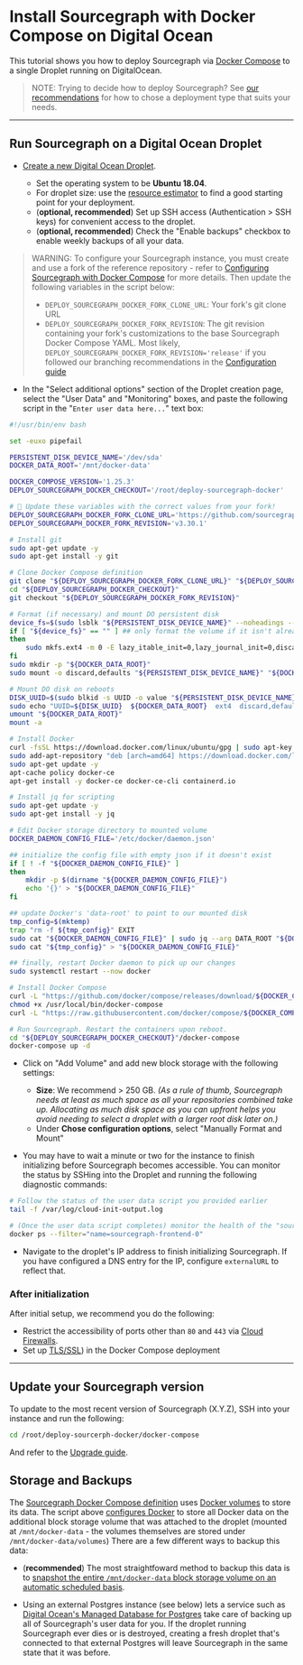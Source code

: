 # Install Sourcegraph with Docker Compose on Digital Ocean

This tutorial shows you how to deploy Sourcegraph via [Docker Compose](https://docs.docker.com/compose/) to a single Droplet running on DigitalOcean.

> NOTE: Trying to decide how to deploy Sourcegraph? See [our recommendations](../index.md) for how to chose a deployment type that suits your needs.

---

## Run Sourcegraph on a Digital Ocean Droplet

* [Create a new Digital Ocean Droplet](https://cloud.digitalocean.com/droplets/new).

  * Set the operating system to be **Ubuntu 18.04**.
  * For droplet size: use the [resource estimator](../resource_estimator.md) to find a good starting point for your deployment.
  * (**optional, recommended**) Set up SSH access (Authentication > SSH keys) for convenient access to the droplet.
  * (**optional, recommended**) Check the "Enable backups" checkbox to enable weekly backups of all your data.

> WARNING: To configure your Sourcegraph instance, you must create and use a fork of the reference repository - refer to [Configuring Sourcegraph with Docker Compose](./operations.md#configure) for more details. Then update the following variables in the script below:
>
> * `DEPLOY_SOURCEGRAPH_DOCKER_FORK_CLONE_URL`: Your fork's git clone URL
> * `DEPLOY_SOURCEGRAPH_DOCKER_FORK_REVISION`: The git revision containing your fork's customizations to the base Sourcegraph Docker Compose YAML. Most likely, `DEPLOY_SOURCEGRAPH_DOCKER_FORK_REVISION='release'` if you followed our branching recommendations in the [Configuration guide](./operations.md#configure)

* In the "Select additional options" section of the Droplet creation page, select the "User Data" and "Monitoring" boxes,
   and paste the following script in the "`Enter user data here...`" text box:

```bash
#!/usr/bin/env bash

set -euxo pipefail

PERSISTENT_DISK_DEVICE_NAME='/dev/sda'
DOCKER_DATA_ROOT='/mnt/docker-data'

DOCKER_COMPOSE_VERSION='1.25.3'
DEPLOY_SOURCEGRAPH_DOCKER_CHECKOUT='/root/deploy-sourcegraph-docker'

# 🚨 Update these variables with the correct values from your fork!
DEPLOY_SOURCEGRAPH_DOCKER_FORK_CLONE_URL='https://github.com/sourcegraph/deploy-sourcegraph-docker.git'
DEPLOY_SOURCEGRAPH_DOCKER_FORK_REVISION='v3.30.1'

# Install git
sudo apt-get update -y
sudo apt-get install -y git

# Clone Docker Compose definition
git clone "${DEPLOY_SOURCEGRAPH_DOCKER_FORK_CLONE_URL}" "${DEPLOY_SOURCEGRAPH_DOCKER_CHECKOUT}"
cd "${DEPLOY_SOURCEGRAPH_DOCKER_CHECKOUT}"
git checkout "${DEPLOY_SOURCEGRAPH_DOCKER_FORK_REVISION}"

# Format (if necessary) and mount DO persistent disk
device_fs=$(sudo lsblk "${PERSISTENT_DISK_DEVICE_NAME}" --noheadings --output fsType)
if [ "${device_fs}" == "" ] ## only format the volume if it isn't already formatted
then
    sudo mkfs.ext4 -m 0 -E lazy_itable_init=0,lazy_journal_init=0,discard "${PERSISTENT_DISK_DEVICE_NAME}"
fi
sudo mkdir -p "${DOCKER_DATA_ROOT}"
sudo mount -o discard,defaults "${PERSISTENT_DISK_DEVICE_NAME}" "${DOCKER_DATA_ROOT}"

# Mount DO disk on reboots
DISK_UUID=$(sudo blkid -s UUID -o value "${PERSISTENT_DISK_DEVICE_NAME}")
sudo echo "UUID=${DISK_UUID}  ${DOCKER_DATA_ROOT}  ext4  discard,defaults,nofail  0  2" >> '/etc/fstab'
umount "${DOCKER_DATA_ROOT}"
mount -a

# Install Docker
curl -fsSL https://download.docker.com/linux/ubuntu/gpg | sudo apt-key add -
sudo add-apt-repository "deb [arch=amd64] https://download.docker.com/linux/ubuntu $(lsb_release -cs) stable"
sudo apt-get update -y
apt-cache policy docker-ce
apt-get install -y docker-ce docker-ce-cli containerd.io

# Install jq for scripting
sudo apt-get update -y
sudo apt-get install -y jq

# Edit Docker storage directory to mounted volume
DOCKER_DAEMON_CONFIG_FILE='/etc/docker/daemon.json'

## initialize the config file with empty json if it doesn't exist
if [ ! -f "${DOCKER_DAEMON_CONFIG_FILE}" ]
then
    mkdir -p $(dirname "${DOCKER_DAEMON_CONFIG_FILE}")
    echo '{}' > "${DOCKER_DAEMON_CONFIG_FILE}"
fi

## update Docker's 'data-root' to point to our mounted disk
tmp_config=$(mktemp)
trap "rm -f ${tmp_config}" EXIT
sudo cat "${DOCKER_DAEMON_CONFIG_FILE}" | sudo jq --arg DATA_ROOT "${DOCKER_DATA_ROOT}" '.["data-root"]=$DATA_ROOT' > "${tmp_config}"
sudo cat "${tmp_config}" > "${DOCKER_DAEMON_CONFIG_FILE}"

## finally, restart Docker daemon to pick up our changes
sudo systemctl restart --now docker

# Install Docker Compose
curl -L "https://github.com/docker/compose/releases/download/${DOCKER_COMPOSE_VERSION}/docker-compose-$(uname -s)-$(uname -m)" -o /usr/local/bin/docker-compose
chmod +x /usr/local/bin/docker-compose
curl -L "https://raw.githubusercontent.com/docker/compose/${DOCKER_COMPOSE_VERSION}/contrib/completion/bash/docker-compose" -o /etc/bash_completion.d/docker-compose

# Run Sourcegraph. Restart the containers upon reboot.
cd "${DEPLOY_SOURCEGRAPH_DOCKER_CHECKOUT}"/docker-compose
docker-compose up -d
```

* Click on "Add Volume" and add new block storage with the following settings:

  * **Size**: We recommend > 250 GB. *(As a rule of thumb, Sourcegraph needs at least as much space as all your repositories combined take up. Allocating as much disk space as you can upfront helps you avoid needing to select a droplet with a larger root disk later on.)*
  * Under **Chose configuration options**, select "Manually Format and Mount"

* You may have to wait a minute or two for the instance to finish initializing before Sourcegraph becomes accessible. You can monitor the status by SSHing into the Droplet and running the following diagnostic commands:

```bash
# Follow the status of the user data script you provided earlier
tail -f /var/log/cloud-init-output.log

# (Once the user data script completes) monitor the health of the "sourcegraph-frontend" container
docker ps --filter="name=sourcegraph-frontend-0"
```

* Navigate to the droplet's IP address to finish initializing Sourcegraph. If you have configured a DNS entry for the IP, configure `externalURL` to reflect that.

### After initialization

After initial setup, we recommend you do the following:

* Restrict the accessibility of ports other than `80` and `443` via [Cloud
  Firewalls](https://www.digitalocean.com/docs/networking/firewalls/quickstart/).
* Set up [TLS/SSL](../../../admin/http_https_configuration.md#sourcegraph-via-docker-compose-caddy-2)) in the Docker Compose deployment

---

## Update your Sourcegraph version

To update to the most recent version of Sourcegraph (X.Y.Z), SSH into your instance and run the following:

```bash
cd /root/deploy-sourcerph-docker/docker-compose
```

And refer to the [Upgrade guide](./operations.md#upgrade).

## Storage and Backups

The [Sourcegraph Docker Compose definition](https://github.com/sourcegraph/deploy-sourcegraph-docker/blob/master/docker-compose/docker-compose.yaml) uses [Docker volumes](https://docs.docker.com/storage/volumes/) to store its data. The script above [configures Docker](https://docs.docker.com/engine/reference/commandline/dockerd/#daemon-configuration-file) to store all Docker data on the additional block storage volume that was attached to the droplet (mounted at `/mnt/docker-data` - the volumes themselves are stored under `/mnt/docker-data/volumes`) There are a few different ways to backup this data:

* (**recommended**) The most straightfoward method to backup this data is to [snapshot the entire `/mnt/docker-data` block storage volume on an automatic scheduled basis](https://www.digitalocean.com/docs/images/snapshots/).

* Using an external Postgres instance (see below) lets a service such as [Digital Ocean's Managed Database for Postgres](https://www.digitalocean.com/products/managed-databases-postgresql/) take care of backing up all of Sourcegraph's user data for you. If the droplet running Sourcegraph ever dies or is destroyed, creating a fresh droplet that's connected to that external Postgres will leave Sourcegraph in the same state that it was before.
